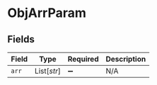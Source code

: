 # ObjArrParam


## Fields

| Field              | Type               | Required           | Description        |
| ------------------ | ------------------ | ------------------ | ------------------ |
| `arr`              | List[*str*]        | :heavy_minus_sign: | N/A                |